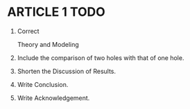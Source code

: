 ARTICLE 1 TODO
==============

1. Correct

    Theory and Modeling

2. Include the comparison of two holes with that of one hole.

3. Shorten the Discussion of Results.

4. Write Conclusion.

5. Write Acknowledgement.
